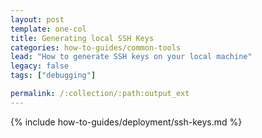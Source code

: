 ```yaml
---
layout: post
template: one-col
title: Generating local SSH Keys
categories: how-to-guides/common-tools
lead: "How to generate SSH keys on your local machine"
legacy: false
tags: ["debugging"]

permalink: /:collection/:path:output_ext
---
```

{% include how-to-guides/deployment/ssh-keys.md %}